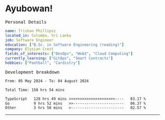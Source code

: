 # Ayubowan!

<samp>Personal Details</samp>

```yaml
name: Trishan Phillipsz
located_in: Colombo, Sri Lanka
job: Software Engineer
education: ["B.Sc. in Software Engineering (reading)"]
company: Elysian Crest
fields_of_interests: ["DevOps", "Web3", "Cloud Computing"]
currently_learning: ["GitOps", "Smart Contracts"]
hobbies: ["Football", "Cardistry"]
```

<samp>Development breakdown</samp>

<!--START_SECTION:waka-->

```txt
From: 05 May 2024 - To: 04 August 2024

Total Time: 150 hrs 54 mins

TypeScript   128 hrs 49 mins >>>>>>>>>>>>>>>>>>>>>----   83.17 %
Go           9 hrs 52 mins   >>-----------------------   06.37 %
Other        3 hrs 58 mins   >------------------------   02.57 %
```

<!--END_SECTION:waka-->

---
